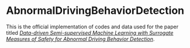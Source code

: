 # AbnormalDrivingBehaviorDetection

This is the official implementation of codes and data used for the paper titled [_Data-driven Semi-supervised Machine Learning with Surrogate Measures of Safety for Abnormal Driving Behavior Detection_](https://arxiv.org/abs/2312.04610).
